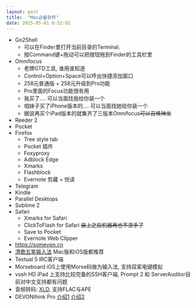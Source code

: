 ```yaml
---
layout: post
title:  "Mac必备软件"
date: 2015-05-01 0:52:01
---
```


 - Go2Shell
   * 可以在Finder里打开当前目录的Terminal. 
   * 按Command键+拖动可以把按钮拖到Finder的工具栏里
 - Omnifocus 
   * 老牌GTD工具, 谁用谁知道
   * Control+Option+Space可以呼出快捷添加窗口
   * 258元普通版 + 258元升级到Pro功能
   * Pro里面的Focus功能很有用
   * 我买了....  可以当面找我给你装一个
   * 咱妹子买了iPhone版本的.... 可以当面找她给你装一个
   * 据说再买个iPad版本的就集齐了三版本Omnifocus<del>可以召唤神龙</del>
 - Reeder 2  
 - Pocket 
 - Firefox 
   * Tree style tab 
   * Pocket 插件
   * Foxyproxy
   * Adblock Edge
   * Xmarks
   * Flashblock
   * Evernote 剪藏 + 悦读
 - Telegram
 - Kindle
 - Parallel Desktops
 - Sublime 2 
 - Safari
   * Xmarks for Safari
   * ClickToFlash for Safari <del>装上之后机器再也不烫手了</del>
   * Save to Pocket
   * Evernote Web Clipper
 - <https://somevpn.cn>
 - [清歌五笔输入法](http://qingg.im/) Mac版和iOS版都推荐
 - Textual 5  IRC客户端
 - Morseboard  iOS上使用Morse码做为输入法, 支持双桨电键模拟
 - vssh HD  iPad 上支持比较完备的SSH客户端, Prompt 2 和 ServerAuditor目前对中文支持都有问题  
 - 音频转码: [XLD](http://tmkk.undo.jp/xld/index_e.html), 支持FLAC与APE
 - DEVONthink Pro  [介绍1](http://kangjian.net/blog/1260/) [介绍2](http://www.wendayuan.com/?p=2254)

